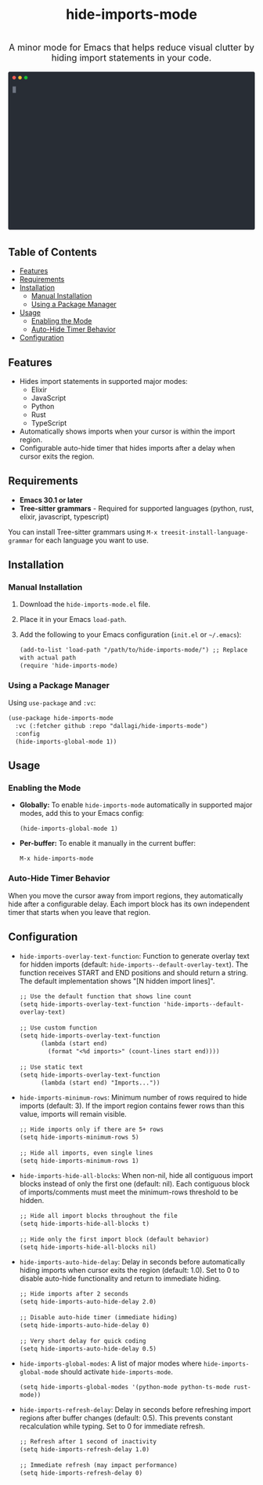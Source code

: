<div align="center">
  <h1 style="width: 100%; text-align: center">hide-imports-mode</h1>
  <p style="font-size: 18px; white-space: pre-line">
    A minor mode for Emacs that helps reduce visual clutter by hiding import statements in your code.
  </p>
</div>

![hide-imports-mode demo](demo.svg)

## Table of Contents

- [Features](#features)
- [Requirements](#requirements)
- [Installation](#installation)
  - [Manual Installation](#manual-installation)
  - [Using a Package Manager](#using-a-package-manager)
- [Usage](#usage)
  - [Enabling the Mode](#enabling-the-mode)
  - [Auto-Hide Timer Behavior](#auto-hide-timer-behavior)
- [Configuration](#configuration)

## Features

- Hides import statements in supported major modes:
    - Elixir
    - JavaScript
    - Python
    - Rust
    - TypeScript
- Automatically shows imports when your cursor is within the import region.
- Configurable auto-hide timer that hides imports after a delay when cursor exits the region.



## Requirements

- **Emacs 30.1 or later**
- **Tree-sitter grammars** - Required for supported languages (python, rust, elixir, javascript, typescript)

You can install Tree-sitter grammars using `M-x treesit-install-language-grammar` for each language you want to use.

## Installation

### Manual Installation

1.  Download the `hide-imports-mode.el` file.
2.  Place it in your Emacs `load-path`.
3.  Add the following to your Emacs configuration (`init.el` or `~/.emacs`):

    ```emacs-lisp
    (add-to-list 'load-path "/path/to/hide-imports-mode/") ;; Replace with actual path
    (require 'hide-imports-mode)
    ```

### Using a Package Manager

Using `use-package` and `:vc`:

```emacs-lisp
(use-package hide-imports-mode
  :vc (:fetcher github :repo "dallagi/hide-imports-mode")
  :config
  (hide-imports-global-mode 1))
```

## Usage

### Enabling the Mode

-   **Globally:** To enable `hide-imports-mode` automatically in supported major modes, add this to your Emacs config:
    ```emacs-lisp
    (hide-imports-global-mode 1)
    ```
-   **Per-buffer:** To enable it manually in the current buffer:
    ```emacs-lisp
    M-x hide-imports-mode
    ```

### Auto-Hide Timer Behavior

When you move the cursor away from import regions, they automatically hide after a configurable delay. Each import block has its own independent timer that starts when you leave that region.

## Configuration

-   `hide-imports-overlay-text-function`: Function to generate overlay text for hidden imports (default: `hide-imports--default-overlay-text`). The function receives START and END positions and should return a string. The default implementation shows "[N hidden import lines]".
    ```emacs-lisp
    ;; Use the default function that shows line count
    (setq hide-imports-overlay-text-function 'hide-imports--default-overlay-text)

    ;; Use custom function
    (setq hide-imports-overlay-text-function
          (lambda (start end)
            (format "<%d imports>" (count-lines start end))))

    ;; Use static text
    (setq hide-imports-overlay-text-function
          (lambda (start end) "Imports..."))
    ```
-   `hide-imports-minimum-rows`: Minimum number of rows required to hide imports (default: 3). If the import region contains fewer rows than this value, imports will remain visible.
    ```emacs-lisp
    ;; Hide imports only if there are 5+ rows
    (setq hide-imports-minimum-rows 5)

    ;; Hide all imports, even single lines
    (setq hide-imports-minimum-rows 1)
    ```
-   `hide-imports-hide-all-blocks`: When non-nil, hide all contiguous import blocks instead of only the first one (default: nil). Each contiguous block of imports/comments must meet the minimum-rows threshold to be hidden.
    ```emacs-lisp
    ;; Hide all import blocks throughout the file
    (setq hide-imports-hide-all-blocks t)

    ;; Hide only the first import block (default behavior)
    (setq hide-imports-hide-all-blocks nil)
    ```
-   `hide-imports-auto-hide-delay`: Delay in seconds before automatically hiding imports when cursor exits the region (default: 1.0). Set to 0 to disable auto-hide functionality and return to immediate hiding.
    ```emacs-lisp
    ;; Hide imports after 2 seconds
    (setq hide-imports-auto-hide-delay 2.0)

    ;; Disable auto-hide timer (immediate hiding)
    (setq hide-imports-auto-hide-delay 0)

    ;; Very short delay for quick coding
    (setq hide-imports-auto-hide-delay 0.5)
    ```
-   `hide-imports-global-modes`: A list of major modes where `hide-imports-global-mode` should activate `hide-imports-mode`.
    ```emacs-lisp
    (setq hide-imports-global-modes '(python-mode python-ts-mode rust-mode))
    ```
-   `hide-imports-refresh-delay`: Delay in seconds before refreshing import regions after buffer changes (default: 0.5). This prevents constant recalculation while typing. Set to 0 for immediate refresh.
    ```emacs-lisp
    ;; Refresh after 1 second of inactivity
    (setq hide-imports-refresh-delay 1.0)

    ;; Immediate refresh (may impact performance)
    (setq hide-imports-refresh-delay 0)
    ```
